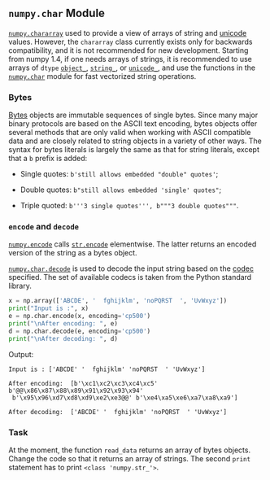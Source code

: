 ## `numpy.char` Module

[`numpy.chararray`](https://numpy.org/doc/stable/reference/generated/numpy.chararray.html) used to provide a view of arrays of string and [unicode](https://docs.python.org/3/howto/unicode.html) values.
However, the `chararray` class currently exists only for backwards compatibility, and
it is not recommended for new development. Starting from numpy 1.4, if 
one needs arrays of strings, it is recommended to use arrays of `dtype` [`object_`](https://numpy.org/doc/stable/reference/arrays.scalars.html#numpy.object_), 
[`string_`](https://numpy.org/doc/stable/reference/arrays.scalars.html#numpy.string_), or [`unicode_`](https://numpy.org/doc/stable/reference/arrays.scalars.html#numpy.unicode_), and use the functions in the [`numpy.char`](https://numpy.org/doc/stable/reference/routines.char.html) module for 
fast vectorized string operations.

### Bytes

[Bytes](https://docs.python.org/3/library/stdtypes.html#bytes) objects are immutable sequences of single bytes. Since many major binary protocols are based on the ASCII 
text encoding, bytes objects offer several methods that are only valid when working with ASCII compatible data 
and are closely related to string objects in a variety of other ways. The syntax for bytes literals is largely the same as that for string literals, except that a `b` prefix is added:

- Single quotes: `b'still allows embedded "double" quotes'`;

- Double quotes: `b"still allows embedded 'single' quotes"`;

- Triple quoted: `b'''3 single quotes''', b"""3 double quotes"""`.

### `encode` and `decode`

[`numpy.encode`](https://numpy.org/doc/stable/reference/generated/numpy.char.encode.html?highlight=encode) calls [`str.encode`](https://docs.python.org/dev/library/stdtypes.html#str.encode) elementwise. The latter returns an encoded version of the string as a bytes object.

[`numpy.char.decode`](https://numpy.org/doc/stable/reference/generated/numpy.char.decode.html) is used to 
decode the input string based on the [codec](https://docs.python.org/dev/library/codecs.html#module-codecs) specified. 
The set of available codecs is taken from the Python standard library.

```python
x = np.array(['ABCDE', '  fghijklm', 'noPQRST  ', 'UvWxyz'])
print("Input is :", x)
e = np.char.encode(x, encoding='cp500')
print("\nAfter encoding: ", e)
d = np.char.decode(e, encoding='cp500')
print("\nAfter decoding: ", d)
```
Output:
```text
Input is : ['ABCDE' '  fghijklm' 'noPQRST  ' 'UvWxyz']

After encoding:  [b'\xc1\xc2\xc3\xc4\xc5' b'@@\x86\x87\x88\x89\x91\x92\x93\x94'
 b'\x95\x96\xd7\xd8\xd9\xe2\xe3@@' b'\xe4\xa5\xe6\xa7\xa8\xa9']

After decoding:  ['ABCDE' '  fghijklm' 'noPQRST  ' 'UvWxyz']
```

### Task 

At the moment, the function `read_data` returns an array of bytes objects. 
Change the code so that it returns an array of strings. The second `print` statement
has to print `<class 'numpy.str_'>`.


